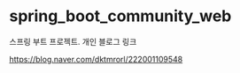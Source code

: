 # spring_boot_community_web

스프링 부트 프로젝트.   개인 블로그 링크

https://blog.naver.com/dktmrorl/222001109548

